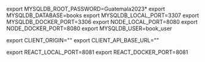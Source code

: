 export MYSQLDB_ROOT_PASSWORD=Guatemala2023*
export MYSQLDB_DATABASE=books
export MYSQLDB_LOCAL_PORT=3307
export MYSQLDB_DOCKER_PORT=3306
export NODE_LOCAL_PORT=8080
export NODE_DOCKER_PORT=8080
export MYSQLDB_USER=book_user

export CLIENT_ORIGIN=""
export CLIENT_API_BASE_URL=""

export REACT_LOCAL_PORT=8081
export REACT_DOCKER_PORT=8081   